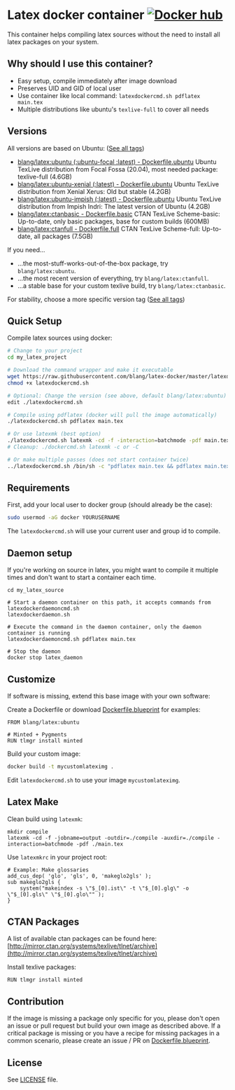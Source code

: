 Latex docker container [![Docker hub](https://img.shields.io/docker/pulls/blang/latex.svg)](https://hub.docker.com/r/blang/latex/)
======================

This container helps compiling latex sources without the need to install all latex packages on your system.

Why should I use this container?
-----

- Easy setup, compile immediately after image download
- Preserves UID and GID of local user
- Use container like local command: `latexdockercmd.sh pdflatex main.tex`
- Multiple distributions like ubuntu's `texlive-full` to cover all needs

Versions
--------
All versions are based on Ubuntu: ([See all tags](https://hub.docker.com/r/blang/latex/))

- [blang/latex:ubuntu (:ubuntu-focal :latest) - Dockerfile.ubuntu](Dockerfile.ubuntu)
Ubuntu TexLive distribution from Focal Fossa (20.04), most needed package: texlive-full (4.6GB)
- [blang/latex:ubuntu-xenial (:latest) - Dockerfile.ubuntu](Dockerfile.ubuntu) Ubuntu TexLive distribution from Xenial Xerus: Old but stable (4.2GB)
- [blang/latex:ubuntu-impish (:latest) - Dockerfile.ubuntu](Dockerfile.ubuntu) Ubuntu TexLive distribution from Impish Indri: The latest version of Ubuntu (4.2GB)
- [blang/latex:ctanbasic - Dockerfile.basic](Dockerfile.basic) CTAN TexLive Scheme-basic: Up-to-date, only basic packages, base for custom builds (600MB)
- [blang/latex:ctanfull - Dockerfile.full](Dockerfile.full) CTAN TexLive Scheme-full: Up-to-date, all packages (7.5GB)

If you need...
- ...the most-stuff-works-out-of-the-box package, try `blang/latex:ubuntu`.
- ...the most recent version of everything, try `blang/latex:ctanfull`.
- ...a stable base for your custom texlive build, try `blang/latex:ctanbasic`.

For stability, choose a more specific version tag ([See all tags](https://hub.docker.com/r/blang/latex/))

Quick Setup
-----------

Compile latex sources using docker:
```bash
# Change to your project
cd my_latex_project

# Download the command wrapper and make it executable
wget https://raw.githubusercontent.com/blang/latex-docker/master/latexdockercmd.sh
chmod +x latexdockercmd.sh

# Optional: Change the version (see above, default blang/latex:ubuntu)
edit ./latexdockercmd.sh

# Compile using pdflatex (docker will pull the image automatically)
./latexdockercmd.sh pdflatex main.tex

# Or use latexmk (best option)
./latexdockercmd.sh latexmk -cd -f -interaction=batchmode -pdf main.tex
# Cleanup: ./dockercmd.sh latexmk -c or -C

# Or make multiple passes (does not start container twice)
../latexdockercmd.sh /bin/sh -c "pdflatex main.tex && pdflatex main.tex"
```

Requirements
------------

First, add your local user to docker group (should already be the case):
```bash
sudo usermod -aG docker YOURUSERNAME
```

The `latexdockercmd.sh` will use your current user and group id to compile.


Daemon setup
------------

If you're working on source in latex, you might want to compile it multiple times and don't want to start a container each time.

```
cd my_latex_source

# Start a daemon container on this path, it accepts commands from latexdockerdaemoncmd.sh
latexdockerdaemon.sh

# Execute the command in the daemon container, only the daemon container is running
latexdockerdaemoncmd.sh pdflatex main.tex

# Stop the daemon
docker stop latex_daemon
```

Customize
---------

If software is missing, extend this base image with your own software:

Create a Dockerfile or download [Dockerfile.blueprint](Dockerfile.blueprint) for examples:
```
FROM blang/latex:ubuntu

# Minted + Pygments
RUN tlmgr install minted
```

Build your custom image:
```bash
docker build -t mycustomlateximg .
```

Edit `latexdockercmd.sh` to use your image `mycustomlateximg`.

Latex Make
-----------------

Clean build using `latexmk`:
```
mkdir compile
latexmk -cd -f -jobname=output -outdir=./compile -auxdir=./compile -interaction=batchmode -pdf ./main.tex
```

Use `latexmkrc` in your project root:
```
# Example: Make glossaries
add_cus_dep( 'glo', 'gls', 0, 'makeglo2gls' );
sub makeglo2gls {
    system("makeindex -s \"$_[0].ist\" -t \"$_[0].glg\" -o \"$_[0].gls\" \"$_[0].glo\"" );
}
```


CTAN Packages
-------------
A list of available ctan packages can be found here: [http://mirror.ctan.org/systems/texlive/tlnet/archive](http://mirror.ctan.org/systems/texlive/tlnet/archive)

Install texlive packages:
```
RUN tlmgr install minted
```

Contribution
------------

If the image is missing a package only specific for you, please don't open an issue or pull request but build your own image as described above.
If a critical package is missing or you have a recipe for missing packages in a common scenario, please create an issue / PR on [Dockerfile.blueprint](Dockerfile.blueprint).

License
-------

See [LICENSE](LICENSE) file.
